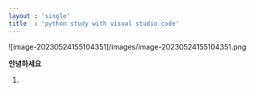 ```yaml
---
layout : 'single'
title  : 'python study with visual studio code'
---
```


![image-20230524155104351]/images/image-20230524155104351.png

**안녕하세요**

1. 
